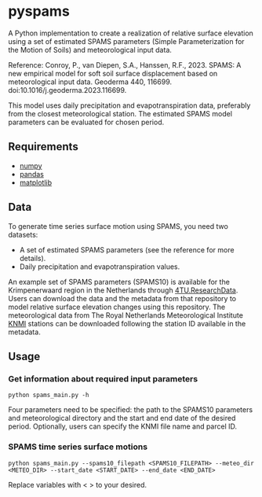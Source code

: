 # pyspams
A Python implementation to create a realization of relative surface elevation using a set of estimated SPAMS parameters (Simple Parameterization for the Motion of Soils) and meteorological input data.

Reference: Conroy, P., van Diepen, S.A., Hanssen, R.F., 2023. SPAMS: A new empirical model for soft soil surface displacement based on meteorological input data. Geoderma 440, 116699. doi:10.1016/j.geoderma.2023.116699.

This model uses daily precipitation and evapotranspiration data, preferably from the closest meteorological station. The estimated SPAMS model parameters can be evaluated for chosen period.

## Requirements
- [numpy](https://numpy.org/)
- [pandas](https://pandas.pydata.org/)
- [matplotlib](https://matplotlib.org/)

## Data
To generate time series surface motion using SPAMS, you need two datasets:
- A set of estimated SPAMS parameters (see the reference for more details).
- Daily precipitation and evapotranspiration values.

An example set of SPAMS parameters (SPAMS10) is available for the Krimpenerwaard region in the Netherlands through [4TU.ResearchData](https://doi.org/10.4121/dfbe9109-d058-4a64-a5b4-1cc9d9a5f836). Users can download the data and the metadata from that repository to model relative surface elevation changes using this repository. The meteorological data from The Royal Netherlands Meteorological Institute [KNMI](https://www.knmi.nl/nederland-nu/klimatologie/daggegevens) stations can be downloaded following the station ID available in the metadata.

## Usage
### Get information about required input parameters
```
python spams_main.py -h
```
Four parameters need to be specified: the path to the SPAMS10 parameters and meteorological directory and the start and end date of the desired period. Optionally, users can specify the KNMI file name and parcel ID.

### SPAMS time series surface motions
```
python spams_main.py --spams10_filepath <SPAMS10_FILEPATH> --meteo_dir <METEO_DIR> --start_date <START_DATE> --end_date <END_DATE>
```
Replace variables with < > to your desired.
